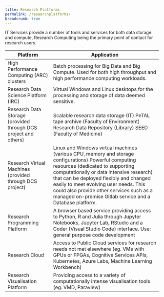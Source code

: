 ```yaml
---
title: Research Platforms
permalink: /researchplatforms/
breadcrumb: true
---
```


IT Services provide a number of tools and services for both data storage and compute, Research Computing being the primary point of contact for research users.


| Platform                                                        | Application                                                                                                                                                                                                                                                                                                                                                                       |
|-----------------------------------------------------------------|-----------------------------------------------------------------------------------------------------------------------------------------------------------------------------------------------------------------------------------------------------------------------------------------------------------------------------------------------------------------------------------|
| High Performance Computing (ARC) clusters                       | Batch processing for Big Data and Big Compute.  Used for both high throughput and high performance computing workloads.                                                                                                                                                                                                                                                           |
| Research Data Science Platform (IRC)                            | Virtual Windows and Linux desktops for the processing and storage of data deemed sensitive.                                                                                                                                                                                                                                                                                       |
| Research Data Storage (provided through DCS project and others) | Scalable research data storage (IT) PeTAL tape archive (Faculty of Environment) Research Data Repository (Library) SEED (Faculty of Medicine)                                                                                                                                                                                                                                     |
| Research Virtual Machines (provided through DCS project)        | Linux and Windows virtual machines (various CPU, memory and storage configurations)  Powerful computing resources (dedicated to supporting computationally or data intensive research) that can be deployed flexibly and changed easily to meet evolving user needs.  This could also provide other services such as a managed on-premise Gitlab service and a Database platform. |
| Research Programming Platform                                   | A browser based service providing access to Python, R and Julia through Jupyter Notebooks, Jupyter Lab, RStudio and a Coder (Visual Studio Code) interface.  Use: general purpose code development                                                                                                                                                                                |
| Research Cloud                                                  | Access to Public Cloud services for research needs not met elsewhere (eg. VMs with GPUs or FPGAs, Cognitive Services APIs, Kubernetes, Azure Labs, Machine Learning Workbench)                                                                                                                                                                                                    |
| Research Visualisation Platform                                 | Providing access to a variety of computationally intense visualisation tools (eg. VMD, Paraview)                                                                                                                                                                                                                                                                                  |
